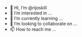 - 👋 Hi, I’m @rijoskill
- 👀 I’m interested in ...
- 🌱 I’m currently learning ...
- 💞️ I’m looking to collaborate on ...
- 📫 How to reach me ...

<!---
rijoskill/rijoskill is a ✨ special ✨ repository because its `README.md` (this file) appears on your GitHub profile.
You can click the Preview link to take a look at your changes.
--->
